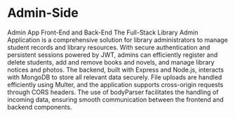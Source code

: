 # Admin-Side
Admin  App Front-End and Back-End
The Full-Stack Library Admin Application is a comprehensive solution for library administrators to manage student records and library resources. With secure authentication and persistent sessions powered by JWT, admins can efficiently register and delete students, add and remove books and novels, and manage library notices and photos. The backend, built with Express and Node.js, interacts with MongoDB to store all relevant data securely. File uploads are handled efficiently using Multer, and the application supports cross-origin requests through CORS headers. The use of bodyParser facilitates the handling of incoming data, ensuring smooth communication between the frontend and backend components.
